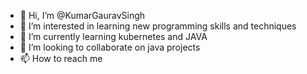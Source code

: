 - 👋 Hi, I’m @KumarGauravSingh
- 👀 I’m interested in learning new programming skills and techniques
- 🌱 I’m currently learning kubernetes and JAVA
- 💞️ I’m looking to collaborate on java projects
- 📫 How to reach me 

<!---
KumarGauravSingh/KumarGauravSingh is a ✨ special ✨ repository because its `README.md` (this file) appears on your GitHub profile.
You can click the Preview link to take a look at your changes.
--->
